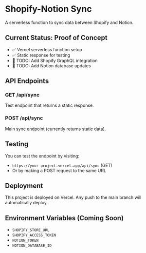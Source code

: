 # Shopify-Notion Sync

A serverless function to sync data between Shopify and Notion.

## Current Status: Proof of Concept
- ✅ Vercel serverless function setup
- ✅ Static response for testing
- 🔄 TODO: Add Shopify GraphQL integration
- 🔄 TODO: Add Notion database updates

## API Endpoints

### GET /api/sync
Test endpoint that returns a static response.

### POST /api/sync  
Main sync endpoint (currently returns static data).

## Testing

You can test the endpoint by visiting:
- `https://your-project.vercel.app/api/sync` (GET)
- Or by making a POST request to the same URL

## Deployment

This project is deployed on Vercel. Any push to the main branch will automatically deploy.

## Environment Variables (Coming Soon)

- `SHOPIFY_STORE_URL`
- `SHOPIFY_ACCESS_TOKEN` 
- `NOTION_TOKEN`
- `NOTION_DATABASE_ID`